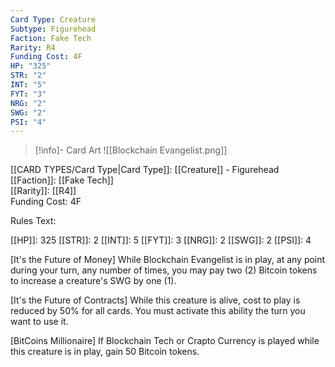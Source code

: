 ```yaml
---
Card Type: Creature
Subtype: Figurehead
Faction: Fake Tech
Rarity: R4
Funding Cost: 4F
HP: "325"
STR: "2"
INT: "5"
FYT: "3"
NRG: "2"
SWG: "2"
PSI: "4"
---
```

> [!info]- Card Art
> ![[Blockchain Evangelist.png]]

[[CARD TYPES/Card Type|Card Type]]: [[Creature]] - Figurehead  
[[Faction]]: [[Fake Tech]]  
[[Rarity]]: [[R4]]  
Funding Cost: 4F  

Rules Text:  

[[HP]]: 325 [[STR]]: 2 [[INT]]: 5 [[FYT]]: 3 [[NRG]]: 2 [[SWG]]: 2 [[PSI]]: 4  

[It's the Future of Money] While Blockchain Evangelist is in play, at any point during your turn, any number of times, you may pay two (2) Bitcoin tokens to increase a creature's SWG by one (1).  

[It's the Future of Contracts] While this creature is alive, cost to play is reduced by 50% for all cards. You must activate this ability the turn you want to use it.  

[BitCoins Millionaire] If Blockchain Tech or Crapto Currency is played while this creature is in play, gain 50 Bitcoin tokens.  
